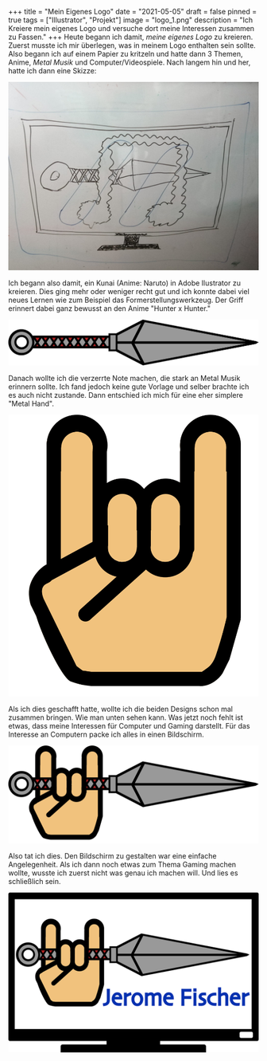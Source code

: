 +++
title = "Mein Eigenes Logo"
date = "2021-05-05"
draft = false
pinned = true
tags = ["Illustrator", "Projekt"]
image = "logo_1.png"
description = "Ich Kreiere mein eigenes Logo und versuche dort meine Interessen zusammen zu Fassen."
+++
Heute begann ich damit, *meine eigenes Logo* zu kreieren. Zuerst musste ich mir überlegen, was in meinem Logo enthalten sein sollte. Also begann ich auf einem Papier zu kritzeln und hatte dann 3 Themen, Anime, *Metal Musik* und Computer/Videospiele. Nach langem hin und her, hatte ich dann eine Skizze: 

![Skizze. (Die Blauen ovale sollen Lichtreflektionen darstellen) ](whatsapp-image-2021-05-05-at-17.15.47.jpeg)

Ich begann also damit, ein Kunai (Anime: Naruto) in Adobe Ilustrator zu kreieren. Dies ging mehr oder weniger recht gut und ich konnte dabei viel neues Lernen wie zum Beispiel das Formerstellungswerkzeug. Der Griff erinnert dabei ganz bewusst an den Anime "Hunter x Hunter." 

![Kunai](vektorkunai.png)

Danach wollte ich die verzerrte Note machen, die stark an Metal Musik erinnern sollte. Ich fand jedoch keine gute Vorlage und selber brachte ich es auch nicht zustande. Dann entschied ich mich für eine eher simplere "Metal Hand". 

![Metal Hand](hand.png)

Als ich dies geschafft hatte, wollte ich die beiden Designs schon mal zusammen bringen. Wie man unten sehen kann. Was jetzt noch fehlt ist etwas, dass meine Interessen für Computer und Gaming darstellt. Für das Interesse an Computern packe ich alles in einen Bildschirm.

![Erste annäherung an das Logo.](logo_1.png)

Also tat ich dies. Den Bildschirm zu gestalten war eine einfache Angelegenheit. Als ich dann noch etwas zum Thema Gaming machen wollte, wusste ich zuerst nicht was genau ich machen will. Und lies es schließlich sein.

![Logo](final.png)